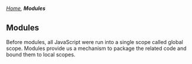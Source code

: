 ###### *[Home](https://tashbalrai.github.io)*, **Modules**

## Modules
Before modules, all JavaScript were run into a single scope called global scope. Modules provide us a mechanism to package the related code and bound them to local scopes.
